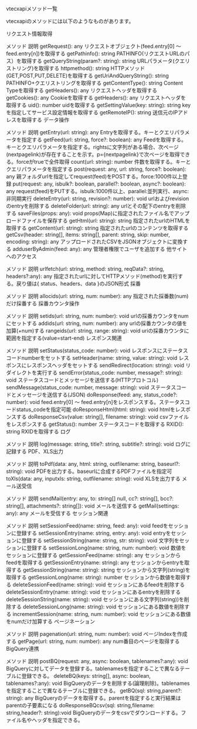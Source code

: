 vtecxapiメソッド一覧

vtecxapiのメソッドには以下のようなものがあります。

リクエスト情報取得

メソッド	説明
getRequest(): any	リクエストオブジェクト(feed.entry[0] ～ feed.entry[n])を取得する
getPathinfo(): string	PATHINFO(リクエストURLのパス）を取得する
getQueryString(param?: string): string	URLパラメータ(クエリストリング)を取得する
httpmethod(): string	HTTPメソッド(GET,POST,PUT,DELETE)を取得する
getUriAndQueryString(): string	PATHINFO+クエリストリングを取得する
getContentType(): string	Content Typeを取得する
getHeaders(): any	リクエストヘッダを取得する
getCookies(): any	Cookieを取得する
getHeaders(): any	リクエストヘッダを取得する
uid(): number	uidを取得する
getSettingValue(key: string): string	keyを指定してサービス設定情報を取得する
getRemoteIP(): string	送信元のIPアドレスを取得する
データ操作

メソッド	説明
getEntry(url: string): any	Entryを取得する。キーとクエリパラメータを指定する
getFeed(url: string, force?: boolean): any	Feedを取得する。キーとクエリパラメータを指定する。rightsに文字列がある場合、次ページ(nextpagelink)が存在することを示す。p={nextpagelink}で次ページを取得できる。forceがtrueで全件取得
count(url: string): number	件数を取得する。キーとクエリパラメータを指定する
post(request: any, url: string, force?: boolean): any	親フォルダurlを指定してrequest(feed)をPOSTする。force:1000件以上登録
put(request: any, isbulk?: boolean, parallel?: boolean, async?: boolean): any	request(feed)をPUTする。isbulk:1000件以上、parallel:並列実行、async:非同期実行
deleteEntry(url: string, revision?: number): void	urlおよびrevisionのentryを削除する
deleteFolder(url: string): any	urlとその配下のentryを削除する
saveFiles(props: any): void	props(Map)に指定されたファイル名でアップロードファイルを保存する
getHtml(url: string): string	指定されたurlのHTMLを取得する
getContent(url: string): string	指定されたurlのコンテンツを取得する
getCsv(header: string[], items: string[], parent: string, skip: number, encoding: string): any	アップロードされたCSVをJSONオブジェクトに変換する
adduserByAdmin(feed: any): any	管理者権限でユーザを追加する
他サイトへのアクセス

メソッド	説明
urlfetch(url: string, method: string, reqData?: string, headers?:any): any	指定されたurlに対してHTTPメソッド(method)を実行する。戻り値は{ status、headers、data }のJSON形式
採番

メソッド	説明
allocids(url: string, num: number): any	指定された採番数(num)だけ採番する
採番カウンタ操作

メソッド	説明
setids(url: string, num: number): void	urlの採番カウンタをnumにセットする
addids(url: string, num: number): any	urlの採番カウンタの値を加算(+num)する
rangeids(url: string, range: string): void	uriの採番カウンタに範囲を指定する(value=start-end)
レスポンス関連

メソッド	説明
setStatus(status_code: number): void	レスポンスにステータスコードnumberをセットする
setHeader(name: string, value: string): void	レスポンスにレスポンスヘッダをセットする
sendRedirect(location: string): void	リダイレクトを実行する
sendError(status_code: number, message?: string): void	ステータスコードとメッセージを送信する(HTTPプロトコル)
sendMessage(status_code: number, message: string): void	ステータスコードとメッセージを送信する(JSON)
doResponse(feed: any, status_code?: number): void	feed.entry[0] ～ feed.entry[n]をレスポンスする。ステータスコードstatus_codeを指定可能
doResponseHtml(html: string): void	htmlをレスポンスする
doResponseCsv(value: string[], filename: string): void	csvファイルをレスポンスする
getStatus(): number	ステータスコードを取得する
RXID(): string	RXIDを取得する
ログ

メソッド	説明
log(message: string, title?: string, subtitle?: string): void	ログに記録する
PDF、XLS出力

メソッド	説明
toPdf(data: any, html: string, outfilename: string, baseurl?: string): void	PDFを出力する。baseurlに合成するPDFファイルを指定可
toXls(data: any, inputxls: string, outfilename: string): void	XLSを出力する
メール送受信

メソッド	説明
sendMail(entry: any, to: string[] null, cc?: string[], bcc?: string[], attachments?: string[]): void	メールを送信する
getMail(settings: any): any	メールを受信する
セッション関連

メソッド	説明
setSessionFeed(name: string, feed: any): void	feedをセッションに登録する
setSessionEntry(name: string, entry: any): void	entryをセッションに登録する
setSessionString(name: string, str: string): void	文字列をセッションに登録する
setSessionLong(name: string, num: number): void	数値をセッションに登録する
getSessionFeed(name: string): any	セッションからfeedを取得する
getSessionEntry(name: string): any	セッションからentryを取得する
getSessionString(name: string): string	セッションから文字列(string)を取得する
getSessionLong(name: string): number	セッションから数値を取得する
deleteSessionFeed(name: string): void	セッションにあるfeedを削除する
deleteSessionEntry(name: string): void	セッションにあるentryを削除する
deleteSessionString(name: string): void	セッションにある文字列(string))を削除する
deleteSessionLong(name: string): void	セッションにある数値を削除する
incrementSession(name: string, num: number): void	セッションにある数値をnumだけ加算する
ページネーション

メソッド	説明
pagenation(url: string, num: number): void	ページIndexを作成する
getPage(url: string, num: number): any	num番目のページを取得する
BigQuery連携

メソッド	説明
postBQ(request: any, async: boolean, tablenames?:any): void	BigQueryに対してデータを登録する。tablenamesを指定することで異なるテーブルに登録できる。
deleteBQ(keys: string[], async: boolean, tablenames?:any): void	BigQueryのデータを削除する(論理削除)。tablenamesを指定することで異なるテーブルに登録できる。
getBQ(sql: string,parent?: string): any	BigQueryのデータを取得する。parentを指定すると実行結果はparentの子要素になる
doResponseBQcsv(sql: string,filename: string,header?: string):void	BigQueryのデータをcsvでダウンロードする。ファイル名やヘッダを指定できる。
